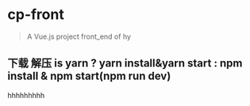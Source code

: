 # cp-front

> A Vue.js project front_end of hy

## 下载 解压 is yarn ? yarn install&yarn start :  npm install & npm start(npm run dev)

hhhhhhhhh
